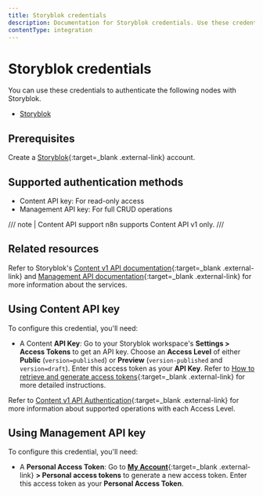 ```yaml
---
title: Storyblok credentials
description: Documentation for Storyblok credentials. Use these credentials to authenticate Storyblok in n8n, a workflow automation platform.
contentType: integration
---
```


# Storyblok credentials

You can use these credentials to authenticate the following nodes with Storyblok.

- [Storyblok](/integrations/builtin/app-nodes/n8n-nodes-base.storyblok/)

## Prerequisites

Create a [Storyblok](https://www.storyblok.com/){:target=_blank .external-link} account.

## Supported authentication methods

- Content API key: For read-only access
- Management API key: For full CRUD operations

/// note | Content API support
n8n supports Content API v1 only.
///

## Related resources

Refer to Storyblok's [Content v1 API documentation](https://www.storyblok.com/docs/api/content-delivery/v1){:target=_blank .external-link} and [Management API documentation](https://www.storyblok.com/docs/api/management/getting-started/introduction){:target=_blank .external-link} for more information about the services.

## Using Content API key

To configure this credential, you'll need:

- A Content **API Key**: Go to your Storyblok workspace's **Settings > Access Tokens** to get an API key. Choose an **Access Level** of either **Public** (`version=published`) or **Preview** (`version-published` and `version=draft`). Enter this access token as your **API Key**. Refer to [How to retrieve and generate access tokens](https://www.storyblok.com/faq/retrieve-and-generate-access-tokens){:target=_blank .external-link} for more detailed instructions.

Refer to [Content v1 API Authentication](https://www.storyblok.com/docs/api/content-delivery/v1#topics/authentication){:target=_blank .external-link} for more information about supported operations with each Access Level.

## Using Management API key

To configure this credential, you'll need:

- A **Personal Access Token**: Go to [**My Account**](https://app.storyblok.com/#!/me/account){:target=_blank .external-link} **> Personal access tokens** to generate a new access token. Enter this access token as your **Personal Access Token**.


